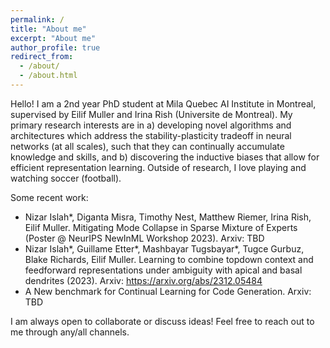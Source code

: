 ```yaml
---
permalink: /
title: "About me"
excerpt: "About me"
author_profile: true
redirect_from: 
  - /about/
  - /about.html
---
```


Hello! I am a 2nd year PhD student at Mila Quebec AI Institute in Montreal, supervised by Eilif Muller and Irina Rish (Universite de Montreal). My primary research interests are in a) developing novel algorithms and architectures which address the stability-plasticity tradeoff in neural networks (at all scales), such that they can continually accumulate knowledge and skills, and b) discovering the inductive biases that allow for efficient representation learning. 
Outside of research, I love playing and watching soccer (football).

Some recent work:
* Nizar Islah*, Diganta Misra, Timothy Nest, Matthew Riemer, Irina Rish, Eilif Muller. Mitigating Mode Collapse in Sparse Mixture of Experts (Poster @ NeurIPS NewInML Workshop 2023). Arxiv: TBD
* Nizar Islah*, Guillame Etter*, Mashbayar Tugsbayar*, Tugce Gurbuz, Blake Richards, Eilif Muller. Learning to combine topdown context and feedforward representations under ambiguity with apical and basal dendrites (2023). Arxiv: https://arxiv.org/abs/2312.05484
* A New benchmark for Continual Learning for Code Generation. Arxiv: TBD

I am always open to collaborate or discuss ideas! Feel free to reach out to me through any/all channels.


